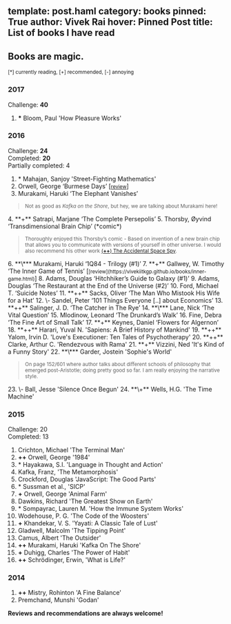 template: post.haml
category: books
pinned: True
author: Vivek Rai
hover: Pinned Post
title: List of books I have read
---
Books are magic.
---

<small>[*] currently reading, [+] recommended, [-] annoying</small>

### 2017

Challenge: **40**

1. **\*** Bloom, Paul 'How Pleasure Works'

### 2016

Challenge: **24**<br>
Completed: **20**<br>
Partially completed: 4

1. \* Mahajan, Sanjoy 'Street-Fighting Mathematics'
2. Orwell, George ‘Burmese Days’ [<small>[review](https://vivekiitkgp.github.io/books/burmese-days.html)</small>]
3. Murakami, Haruki ‘The Elephant Vanishes’ <br>
  <blockquote>
  <small> Not as good as <i>Kafka on the Shore</i>, but hey, we are talking
  about Murakami here!</small>
  </blockquote>
4. **+** Satrapi, Marjane ‘The Complete Persepolis’
5. Thorsby, Øyvind ‘Transdimensional Brain Chip’ (*comic*)<br>
  <blockquote>
  <small> Thoroughly enjoyed this Thorsby’s comic - Based on invention of a new
  brain chip that allows you to communicate with versions of yourself in other
  universe. I would also recommend his other work <a
  href="http://spacespy.thecomicseries.com/Mycomics/"> (<b>++</b>) The Accidental Space
  Spy</a>.</small>
  </blockquote>
6. **\*** Murakami, Haruki ‘1Q84 - Trilogy (#1)’
7. **+** Gallwey, W. Timothy ‘The Inner Game of Tennis’ [<small>[review](https://vivekiitkgp.github.io/books/inner-game.html)</small>]
8. Adams, Douglas ‘Hitchhiker’s Guide to Galaxy (#1)’
9. Adams, Douglas ‘The Restaurant at the End of the Universe (#2)’
10. Ford, Michael T. ‘Suicide Notes’
11. **++** Sacks, Oliver ‘The Man Who Mistook His Wife for a Hat’
12. \- Sandel, Peter ‘101 Things Everyone [..] about Economics’
13. **++** Salinger, J. D. ‘The Catcher in The Rye’
14. **\*** Lane, Nick ‘The Vital Question’
15. Mlodinow, Leonard ‘The Drunkard’s Walk’
16. Fine, Debra ‘The Fine Art of Small Talk’
17. **+** Keynes, Daniel ‘Flowers for Algernon’
18. **++** Harari, Yuval N. 'Sapiens: A Brief History of Mankind'
19. **++** Yalom, Irvin D. 'Love's Executioner: Ten Tales of Psychotherapy'
20. **++** Clarke, Arthur C. 'Rendezvous with Rama'
21. **+** Vizzini, Ned 'It's Kind of a Funny Story'
22. **\*** Garder, Jostein 'Sophie's World'
  <blockquote>
  <small>On page 152/601 where author talks about different schools of
  philosophy that emerged post-Aristotle; doing pretty good so far. I am really enjoying the
  narrative style.</small> </blockquote>
23. \- Ball, Jesse 'Silence Once Begun'
24. **\+** Wells, H.G. 'The Time Machine'

### 2015

Challenge: 20 <br>
Completed: 13

1. Crichton, Michael 'The Terminal Man'
2. **++** Orwell, George '1984'
3. \* Hayakawa, S.I. 'Language in Thought and Action'
4. Kafka, Franz, 'The Metamorphosis'
5. Crockford, Douglas 'JavaScript: The Good Parts'
6. \* Sussman et al., 'SICP'
7. **+** Orwell, George 'Animal Farm'
8. Dawkins, Richard 'The Greatest Show on Earth'
9. \* Sompayrac, Lauren M. 'How the Immune System Works'
10. Wodehouse, P. G. 'The Code of the Woosters'
11. **+** Khandekar, V. S. 'Yayati: A Classic Tale of Lust'
12. Gladwell, Malcolm 'The Tipping Point'
13. Camus, Albert 'The Outsider'
14. **++** Murakami, Haruki 'Kafka On The Shore'
15. **+** Duhigg, Charles 'The Power of Habit'
16. **++** Schrödinger, Erwin, 'What is Life?'

### 2014

1. **++** Mistry, Rohinton 'A Fine Balance'
2. Premchand, Munshi 'Godan'

**Reviews and recommendations are always welcome!**
